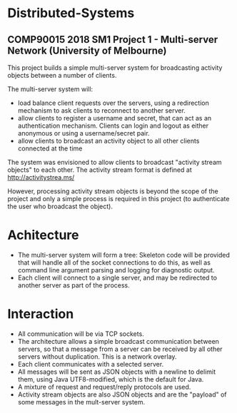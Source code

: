# Distributed-Systems
## COMP90015 2018 SM1 Project 1 - Multi-server Network (University of Melbourne)

This project builds a simple multi-server system for broadcasting activity objects between a number of clients. 

The multi-server system will:
- load balance client requests over the servers, using a redirection mechanism to ask clients to reconnect to another server.
- allow clients to register a username and secret, that can act as an authentication mechanism. Clients can login and logout as either anonymous or using a username/secret pair.
- allow clients to broadcast an activity object to all other clients connected at the time

The system was envisioned to allow clients to broadcast "activity stream objects" to each other. The activity stream format is defined at http://activitystrea.ms/


However, processing activity stream objects is beyond the scope of the project and only a simple process is required in this project (to authenticate the user who broadcast the object).

# Achitecture
- The multi-server system will form a tree: Skeleton code will be provided that will handle all of the socket connections to do this, as well as command line argument parsing and logging for diagnostic output.
- Each client will connect to a single server, and may be redirected to another server as part of the
process.
# Interaction
- All communication will be via TCP sockets.
- The architecture allows a simple broadcast communication between servers, so that a message from a
server can be received by all other servers without duplication. This is a network overlay.
- Each client communicates with a selected server.
- All messages will be sent as JSON objects with a newline to delimit them, using Java UTF8-modified,
which is the default for Java.
- A mixture of request and request/reply protocols are used.
- Activity stream objects are also JSON objects and are the "payload" of some messages in the
mult-server system.
